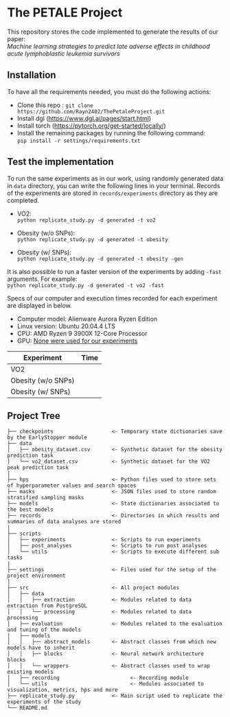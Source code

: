 # The PETALE Project
This repository stores the code implemented to generate the results of our paper:  
*Machine learning strategies to predict late adverse effects in childhood acute lymphoblastic leukemia survivors*

## Installation
To have all the requirements needed, you must do the following actions:
- Clone this repo : ```git clone https://github.com/Rayn2402/ThePetaleProject.git```
- Install dgl (https://www.dgl.ai/pages/start.html)
- Install torch (https://pytorch.org/get-started/locally/)
- Install the remaining packages by running the following command:  
  `pip install -r settings/requirements.txt`
  
## Test the implementation
To run the same experiments as in our work, using randomly generated data in ```data``` directory,
you can write the following lines in your terminal. Records of the experiments are stored in ```records/experiments``` directory as they are completed.

- VO2:  
```python replicate_study.py -d generated -t vo2```
  
- Obesity (w/o SNPs):  
```python replicate_study.py -d generated -t obesity```
  
- Obesity (w/ SNPs):  
```python replicate_study.py -d generated -t obesity -gen```
  
It is also possible to run a faster version of the experiments by adding ```-fast``` arguments.
For example:  
```python replicate_study.py -d generated -t vo2 -fast```

Specs of our computer and execution times recorded for each experiment
are displayed in below.   

- Computer model:  Alienware Aurora Ryzen Edition
- Linux version: Ubuntu 20.04.4 LTS
- CPU: AMD Ryzen 9 3900X 12-Core Processor
- GPU: <u>None were used for our experiments</u>

| Experiment         | Time |
|--------------------|------|
| VO2                |      |
| Obesity (w/o SNPs) |      |
| Obesity (w/ SNPs)  |      |


## Project Tree
```
├── checkpoints                   <- Temporary state dictionaries save by the EarlyStopper module
├── data
│   ├── obesity_dataset.csv       <- Synthetic dataset for the obesity prediction task
│   └── vo2_dataset.csv           <- Synthetic dataset for the VO2 peak prediction task
|
├── hps                           <- Python files used to store sets of hyperparameter values and search spaces
├── masks                         <- JSON files used to store random stratified sampling masks
├── models                        <- State dictionaries associated to the best models
├── records                       <- Directories in which results and summaries of data analyses are stored
|
├── scripts
│   ├── experiments               <- Scripts to run experiments
│   ├── post_analyses             <- Scripts to run post analyses
│   └── utils                     <- Scripts to execute different sub tasks
|
├── settings                      <- Files used for the setup of the project environment
|
├── src                           <- All project modules
│   ├── data
│   │   ├── extraction            <- Modules related to data extraction from PostgreSQL
│   │   └── processing            <- Modules related to data processing
│   ├── evaluation                <- Modules related to the evaluation and tuning of the models
│   ├── models
│   │   ├── abstract_models       <- Abstract classes from which new models have to inherit
│   │   ├── blocks                <- Neural network architecture blocks
│   │   └── wrappers              <- Abstract classes used to wrap existing models
│   ├── recording                       <- Recording module
│   └── utils                           <- Modules associated to visualization, metrics, hps and more
├── replicate_study.py            <- Main script used to replicate the experiments of the study
└── README.md
```